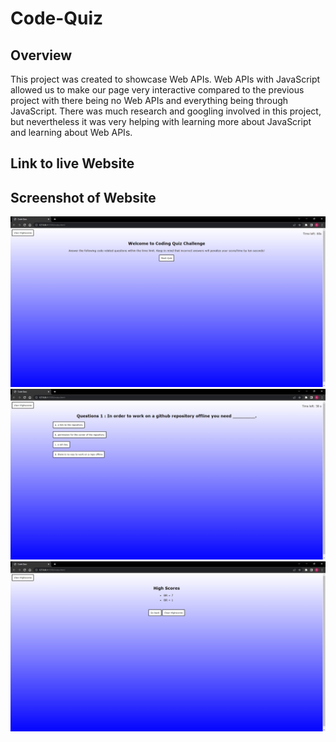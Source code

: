 # Code-Quiz

## Overview
This project was created to showcase Web APIs. Web APIs with JavaScript allowed us to make our page very interactive compared to the previous
project with there being no Web APIs and everything being through JavaScript. There was much research and googling involved in this project, 
but nevertheless it was very helping with learning more about JavaScript and learning about Web APIs.
## Link to live Website

## Screenshot of Website
![Screenshot of Webpage](./assets/images/Code-Quiz.jpg)
![Screenshot of Webpage](./assets/images/Code-Quiz2.jpg)
![Screenshot of Webpage](./assets/images/Code-Quiz3.jpg)